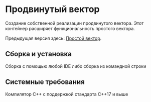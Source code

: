 # Продвинутый вектор
Создание собственной реализации продвинутого вектора. Этот контейнер расширяет функциональность простого вектора. 

Предыдущая версия здесь: [Простой вектор](https://github.com/Colorisa77/cpp-simple-vector/).
## Сборка и установка
Сборка с помощью любой IDE либо сборка из командной строки

## Системные требования
Компилятор С++ с поддержкой стандарта C++17  и выше